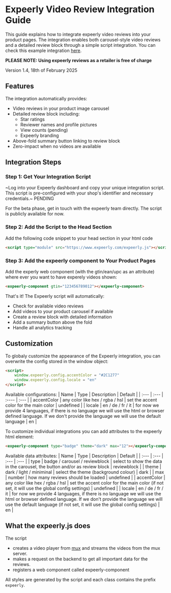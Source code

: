 # Expeerly Video Review Integration Guide

This guide explains how to integrate expeerly video reviews into your product pages. The integration enables both carousel-style video reviews and a detailed review block through a simple script integration. You can check this example integration [here](https://kzmphf59qfimj11tatlm.lite.vusercontent.net/).

**PLEASE NOTE: Using expeerly reviews as a retailer is free of charge**

Version 1.4, 18th of February 2025

## Features

The integration automatically provides:
- Video reviews in your product image carousel
- Detailed review block including:
  - Star ratings
  - Reviewer names and profile pictures
  - View counts (pending)
  - Expeerly branding
- Above-fold summary button linking to review block
- Zero-impact when no videos are available

## Integration Steps

### Step 1: Get Your Integration Script

~Log into your Expeerly dashboard and copy your unique integration script. This script is pre-configured with your shop's identifier and necessary credentials.~ PENDING 

For the beta phase, get in touch with the expeerly team directly. The script is publicly available for now.

### Step 2: Add the Script to the Head Section
Add the following code snippet to your head section in your html code
```html
<script type="module" src="https://www.expeerly.com/expeerly.js"></script>
```

### Step 3: Add the expeerly component to Your Product Pages
Add the experly web component (with the gtin/ean/upc as an attribute) where ever you want to have experely videos shown:
```html
<expeerly-component gtin="123456789012"></expeerly-component>
```

That's it! The Expeerly script will automatically:
- Check for available video reviews
- Add videos to your product carousel if available
- Create a review block with detailed information
- Add a summary button above the fold
- Handle all analytics tracking

## Customization

To globaly customize the appearance of the Expeerly integration, you can overwrite the config stored in the window object:

```html
<script>
    window.expeerly.config.accentColor = "#2C1277"
    window.expeerly.config.locale = "en"
</script>
```
Available configurations:
| Name | Type | Description | Default |
| :--- | :--- | :---- | :--- |
| accentColor | any color like hex / rgba / hsl | set the accent color for the main color | undefined |
| locale | en / de / fr / it | for now we provide 4 languages, if there is no language we will use the html or browser defined language. If we don't provide the language we will use the default language | en |

To customize individual integrations you can add attributes to the expeerly html element:

```html
<expeerly-component type="badge" theme="dark" max="12"></expeerly-component>
```

Available data attributes:
| Name | Type | Description | Default |
| :--- | :--- | :--- | :--- |
| type | badge / carousel / reviewblock | select to show the data in the carousel, the button and/or as review block | reviewblock |
| theme | dark / light / miniminal | select the theme (background colour) | dark |
| max | number | how many reviews should be loaded | undefined |
| accentColor | any color like hex / rgba / hsl | set the accent color for the main color (if not set, it will use the global config settings) | undefined |
| locale | en / de / fr / it | for now we provide 4 languages, if there is no language we will use the html or browser defined language. If we don't provide the language we will use the default language  (if not set, it will use the global config settings) | en |

## What the expeerly.js does
The script
- creates a video player from [mux](https://www.mux.com/) and streams the videos from the mux server.
- makes a request on the backend to get all important data for the reviews.
- registers a web component called expeerly-component

All styles are generated by the script and each class contains the prefix `expeerly`.
